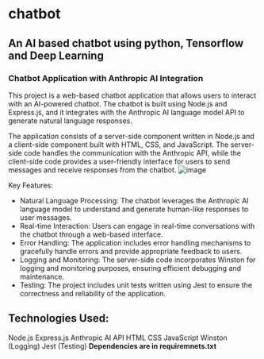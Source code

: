 # chatbot
## An AI based chatbot using python, Tensorflow and Deep Learning
### Chatbot Application with Anthropic AI Integration

This project is a web-based chatbot application that allows users to interact with an AI-powered chatbot. The chatbot is built using Node.js and Express.js, and it integrates with the Anthropic AI language model API to generate natural language responses.

The application consists of a server-side component written in Node.js and a client-side component built with HTML, CSS, and JavaScript. The server-side code handles the communication with the Anthropic API, while the client-side code provides a user-friendly interface for users to send messages and receive responses from the chatbot.
![image](https://github.com/Rumbie-Manhenda/chatbot/assets/99598105/875562ec-7206-4008-b865-c6e499e6e68e)

Key Features:
- Natural Language Processing: The chatbot leverages the Anthropic AI language model to understand and generate human-like responses to user messages.
- Real-time Interaction: Users can engage in real-time conversations with the chatbot through a web-based interface.
- Error Handling: The application includes error handling mechanisms to gracefully handle errors and provide appropriate feedback to users.
- Logging and Monitoring: The server-side code incorporates Winston for logging and monitoring purposes, ensuring efficient debugging and maintenance.
- Testing: The project includes unit tests written using Jest to ensure the correctness and reliability of the application.
## Technologies Used:
Node.js
Express.js
Anthropic AI API
HTML
CSS
JavaScript
Winston (Logging)
Jest (Testing)
**Dependencies are in requiremnets.txt**
